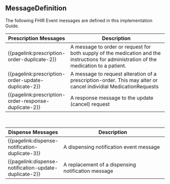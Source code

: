 ## MessageDefinition


The following FHIR Event messages are defined in this implementation Guide.



<table class="regular" style="width:100%">
 <thead>
   <tr>
     <th data-no-sort width="30%">Prescription Messages</th>
     <th data-no-sort width="70%">Description</th>
   </tr>
 </thead>
 <tbody>
   <tr>
    <td>
{{pagelink:prescription-order-duplicate-2}}
    </td>
    <td>
A message to order or request for both supply of the medication and the instructions for administration of the medication to a patient.
    </td>
   </tr>
   <tr>
    <td>
{{pagelink:prescription-order-update-duplicate-2}}
    </td>
    <td>
A message to request alteration of a prescription-order. This may alter or cancel individial MedicationRequests
    </td>
   </tr>
    <tr>
    <td>
{{pagelink:prescription-order-response-duplicate-2}}
    </td>
    <td>
A response message to the update (cancel) request
    </td>
   </tr>
   </tbody>
</table>

<br>

<table class="regular" style="width:100%">
 <thead>
   <tr>
     <th data-no-sort width="30%">Dispense Messages</th>
     <th data-no-sort width="70%">Description</th>
   </tr>
 </thead>
 <tbody>
   <tr>
    <td>
{{pagelink:dispense-notification-duplicate-3}}
    </td>
    <td>
A dispensing notification event message
    </td>
   </tr>
   <tr>
    <td>
{{pagelink:dispense-notification-update-duplicate-2}}
    </td>
    <td>
A replacement of a dispensing notification message
    </td>
   </tr>
   </tbody>
</table>

<br>

